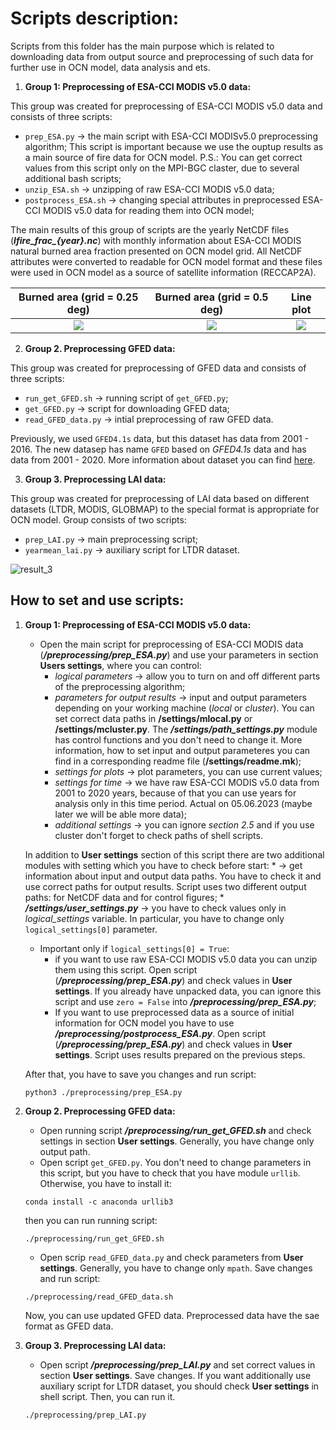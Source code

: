 # Scripts description:

Scripts from this folder has the main purpose which is related to downloading data from output source and preprocessing of such data for further use in OCN model, data analysis and ets.

1. **Group 1: Preprocessing of ESA-CCI MODIS v5.0 data:**

This group was created for preprocessing of ESA-CCI MODIS v5.0 data and consists of three scripts:
- `prep_ESA.py` -> the main script with ESA-CCI MODISv5.0 preprocessing algorithm; This script is important because we use the ouptup results as a main source of fire data for OCN model. P.S.: You can get correct values from this script only on the MPI-BGC claster, due to several additional bash scripts;
- `unzip_ESA.sh` -> unzipping of raw ESA-CCI MODIS v5.0 data;
- `postprocess_ESA.sh` -> changing special attributes in preprocessed ESA-CCI MODIS v5.0 data for reading them into OCN model;

The main results of this group of scripts are the yearly NetCDF files (***lfire_frac_{year}.nc***) with monthly information about ESA-CCI MODIS natural burned area fraction presented on OCN model grid. All NetCDF attributes were converted to readable for OCN model format and these files were used in OCN model as a source of satellite information (RECCAP2A).

| Burned area (grid = 0.25 deg) | Burned area (grid = 0.5 deg) |  Line plot |
|:-----------------------------:|:----------------------------:|:----------:|
| ![][fig1a]                    | ![][fig1b]                   | ![][fig1c] |

[fig1a]: https://git.bgc-jena.mpg.de/abastos/esa-cci-reccap2a/-/raw/Version_10112022/RESULTS/PREPROCESS/PREP_ESA/baf_esa025_2001.png
[fig1b]: https://git.bgc-jena.mpg.de/abastos/esa-cci-reccap2a/-/raw/Version_10112022/RESULTS/PREPROCESS/PREP_ESA/baf_esa05_2001.png
[fig1c]: https://git.bgc-jena.mpg.de/abastos/esa-cci-reccap2a/-/raw/Version_10112022/RESULTS/PREPROCESS/PREP_ESA/fire_com.png

2. **Group 2. Preprocessing GFED data:**

This group was created for preprocessing of GFED data and consists of three scripts:
- `run_get_GFED.sh` -> running script of `get_GFED.py`;
- `get_GFED.py` -> script for downloading GFED data;
- `read_GFED_data.py` -> intial preprocessing of raw GFED data.

Previously, we used `GFED4.1s` data, but this dataset has data from 2001 - 2016. The new datasep has name `GFED` based on *GFED4.1s* data and has data from 2001 - 2020. More information about dataset you can find [here][1].

[1]: https://gmd.copernicus.org/articles/15/8411/2022/gmd-15-8411-2022-discussion.html


3. **Group 3. Preprocessing LAI data:**

This group was created for preprocessing of LAI data based on different datasets (LTDR, MODIS, GLOBMAP) to the special format is appropriate for OCN model. Group consists of two scripts:
- `prep_LAI.py` -> main preprocessing script;
- `yearmean_lai.py` -> auxiliary script for LTDR dataset.

![result_3](https://git.bgc-jena.mpg.de/abastos/esa-cci-reccap2a/-/raw/Version_10112022/RESULTS/PREPROCESS/collage_lai_diff.png)

## How to set and use scripts:
1. **Group 1: Preprocessing of ESA-CCI MODIS v5.0 data:**
    - Open the main script for preprocessing of ESA-CCI MODIS data (***/preprocessing/prep_ESA.py***) and use your parameters in section **Users settings**, where you can control:
        * *logical parameters* -> allow you to turn on and off different parts of the preprocessing algorithm;
        * *parameters for output results* -> input and output parameters depending on your working machine (*local* or *cluster*). You can set correct data paths in **/settings/mlocal.py** or **/settings/mcluster.py**. The ***/settings/path_settings.py*** module has control functions and you don't need to change it. More information, how to set input and output parameteres you can find in a corresponding readme file (**/settings/readme.mk**);
        * *settings for plots* -> plot parameters, you can use current values;
        * *settings for time* -> we have raw ESA-CCI MODIS v5.0 data from 2001 to 2020 years, because of that you can use years for analysis only in this time period. Actual on 05.06.2023 (maybe later we will be able more data);
        * *additional settings* -> you can ignore *section 2.5* and if you use cluster don't forget to check paths of shell scripts.

    In addition to **User settings** section of this script there are two additional modules with setting which you have to check before start:
        *  -> get information about input and output data paths. You have to check it and use correct paths for output results. Script uses two different output paths: for NetCDF data and for control figures;
        * ***/settings/user_settings.py*** -> you have to check values only in *logical_settings* variable. In particular, you have to change only `logical_settings[0]` parameter.

    - Important only if `logical_settings[0] = True`:
        * if you want to use raw ESA-CCI MODIS v5.0 data you can unzip them using this script. Open script (***/preprocessing/prep_ESA.py***) and check values in **User settings**. If you already have unpacked data, you can ignore this script and use `zero = False` into ***/preprocessing/prep_ESA.py***;
        * If you want to use preprocessed data as a source of initial information for OCN model you have to use ***/preprocessing/postprocess_ESA.py***. Open script (***/preprocessing/prep_ESA.py***) and check values in **User settings**. Script uses results prepared on the previous steps.

    After that, you have to save you changes and run script:
    ```
    python3 ./preprocessing/prep_ESA.py
    ```

2. **Group 2. Preprocessing GFED data:**
    - Open running script ***/preprocessing/run_get_GFED.sh*** and check settings in section **User settings**. Generally, you have change only output path.
    - Open script `get_GFED.py`. You don't need to change parameters in this script, but you have to check that you have module `urllib`. Otherwise, you have to install it:
    ```
    conda install -c anaconda urllib3
    ```
    then you can run running script:
    ```
    ./preprocessing/run_get_GFED.sh
    ```
    - Open scrip `read_GFED_data.py` and check parameters from **User settings**. Generally, you have to change only `mpath`. Save changes and run script:
    ```
    ./preprocessing/read_GFED_data.sh
    ```
    Now, you can use updated GFED data. Preprocessed data have the sae format as GFED data.

3. **Group 3. Preprocessing LAI data:**
    - Open script ***/preprocessing/prep_LAI.py*** and set correct values in section **User settings**. Save changes. If you want additionally use auxiliary script for LTDR dataset, you should check **User settings** in shell script. Then, you can run it.
    ```
    ./preprocessing/prep_LAI.py
    ```



